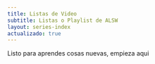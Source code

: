 ```yaml
---
title: Listas de Video
subtitle: Listas o Playlist de ALSW
layout: series-index
actualizado: true
---
```


Listo para aprendes cosas nuevas, empieza aqui

